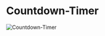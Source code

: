﻿# Countdown-Timer
![Countdown-Timer](https://github.com/UpendraSinghBhadouria/Countdown-Timer/assets/107327181/d2733b87-bce5-4658-b951-00ca9f477895)

